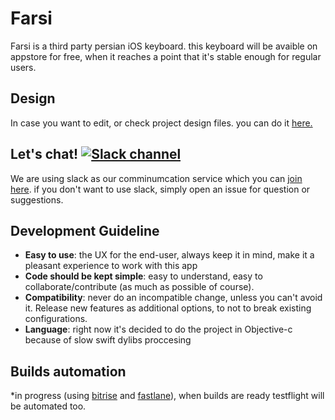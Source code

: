 # Farsi

Farsi is a third party persian iOS keyboard. this keyboard will be avaible on appstore for free, when it reaches a point that it's stable enough for regular users.

## Design

In case you want to edit, or check project design files. you can do it [here.](https://github.com/euwars/Farsi-Design)

## Let's chat! [![Slack channel](http://xcode.ir/badge.svg)](http://xcode.ir/)

We are using slack as our comminumcation service which you can [join here](http://xcode.ir/). if you don't want to use slack, simply open an issue for question or suggestions.

## Development Guideline

* __Easy to use__: the UX for the end-user, always keep it in mind, make it a pleasant experience to work with this app
* __Code should be kept simple__: easy to understand, easy to collaborate/contribute (as much as possible of course).
* __Compatibility__: never do an incompatible change, unless you can't avoid it. Release new features as additional options, to not to break existing configurations.
* __Language__: right now it's decided to do the project in Objective-c because of slow swift dylibs proccesing

## Builds automation 

*in progress (using [bitrise](http://bitrise.io/) and [fastlane](https://fastlane.tools)), when builds are ready testflight will be automated too.
